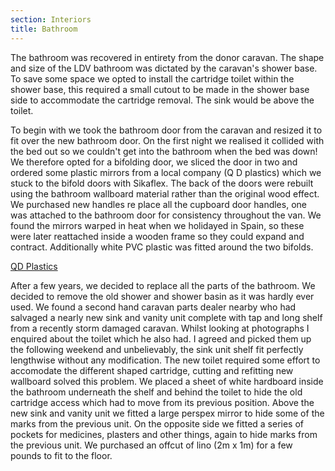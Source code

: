 ```yaml
---
section: Interiors
title: Bathroom
---
```


The bathroom was recovered in entirety from the donor caravan. The shape and size of the LDV bathroom was dictated by the caravan's shower base. To save some space we opted to install the cartridge toilet within the shower base, this required a small cutout to be made in the shower base side to accommodate the cartridge removal. The sink would be above the toilet. 

<div class="flickrslideshow" data-ids="[908150461,1123548959,1124387490,1198122404,1124398086,1123562987,1198104410,1197274385]">
</div>

To begin with we took the bathroom door from the caravan and resized it to fit over the new bathroom door. On the first night we realised it collided with the bed out so we couldn't get into the bathroom when the bed was down! We therefore opted for a bifolding door, we sliced the door in two and ordered some plastic mirrors from a local company (Q D plastics) which we stuck to the bifold doors with Sikaflex. The back of the doors were rebuilt using the bathroom wallboard material rather than the original wood effect. We purchased new handles re place all the cupboard door handles, one was attached to the bathroom door for consistency throughout the van. We found the mirrors warped in heat when we holidayed in Spain, so these were later reattached inside a wooden frame so they could expand and contract. Additionally white PVC plastic was fitted around the two bifolds.

<div class="flickrslideshow" data-ids="[2135327994,2134548681,2135329156,2452316503]">
</div>

[QD Plastics](http://www.qdplastics.co.uk "Q D Plastics")

After a few years, we decided to replace all the parts of the bathroom. We decided to remove the old shower and shower basin as it was hardly ever used. We found a second hand caravan parts dealer nearby who had salvaged a nearly new sink and vanity unit complete with tap and long shelf from a recently storm damaged caravan. Whilst looking at photographs I enquired about the toilet which he also had. I agreed and picked them up the following weekend and unbelievably, the sink unit shelf fit perfectly lengthwise without any modification. The new toilet required some effort to accomodate the different shaped cartridge, cutting and refitting new wallboard solved this problem. We placed a sheet of white hardboard inside the bathroom underneath the shelf and behind the toilet to hide the old cartridge access which had to move from its previous position. Above the new sink and vanity unit we fitted a large perspex mirror to hide some of the marks from the previous unit. On the opposite side we fitted a series of pockets for medicines, plasters and other things, again to hide marks from the previous unit. We purchased an offcut of lino (2m x 1m) for a few pounds to fit to the floor. 

<div class="flickrslideshow" data-ids="[7154368366,7154364070]"]>
</div>